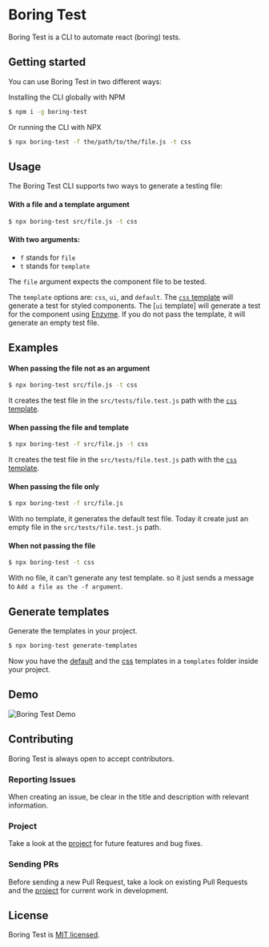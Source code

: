 # Boring Test

Boring Test is a CLI to automate react (boring) tests.

## Getting started

You can use Boring Test in two different ways:

Installing the CLI globally with NPM

```bash
$ npm i -g boring-test
```

Or running the CLI with NPX

```bash
$ npx boring-test -f the/path/to/the/file.js -t css
```

## Usage

The Boring Test CLI supports two ways to generate a testing file:

#### With a file and a template argument

```bash
$ npx boring-test src/file.js -t css
```

#### With two arguments:

- `f` stands for `file`
- `t` stands for `template`

The `file` argument expects the component file to be tested.

The `template` options are: `css`, `ui`, and `default`. The [`css` template](https://github.com/leandrotk/boring-test/blob/master/templates/css.js) will generate a test for styled components. The [`ui` template] will generate a test for the component using [Enzyme](https://www.npmjs.com/package/enzyme). If you do not pass the template, it will generate an empty test file.

## Examples

#### When passing the file not as an argument

```bash
$ npx boring-test src/file.js -t css
```

It creates the test file in the `src/tests/file.test.js` path with the [`css` template](https://github.com/leandrotk/boring-test/blob/master/templates/css.js).

#### When passing the file and template

```bash
$ npx boring-test -f src/file.js -t css
```

It creates the test file in the `src/tests/file.test.js` path with the [`css` template](https://github.com/leandrotk/boring-test/blob/master/templates/css.js).

#### When passing the file only

```bash
$ npx boring-test -f src/file.js
```

With no template, it generates the default test file. Today it create just an empty file in the `src/tests/file.test.js` path.

#### When not passing the file

```bash
$ npx boring-test -t css
```

With no file, it can't generate any test template. so it just sends a message to `Add a file as the -f argument`.

## Generate templates

Generate the templates in your project.

```bash
$ npx boring-test generate-templates
```

Now you have the [default](https://github.com/leandrotk/boring-test/blob/master/templates/default.js) and the [css](https://github.com/leandrotk/boring-test/blob/master/templates/css.js) templates in a `templates` folder inside your project.

## Demo

![Boring Test Demo](https://github.com/leandrotk/boring-test/blob/master/assets/boring-test-demo.gif)

## Contributing

Boring Test is always open to accept contributors.

### Reporting Issues

When creating an issue, be clear in the title and description with relevant information.

### Project

Take a look at the [project](https://github.com/leandrotk/boring-test/projects/1) for future features and bug fixes.

### Sending PRs

Before sending a new Pull Request, take a look on existing Pull Requests and the [project](https://github.com/leandrotk/boring-test/projects/1) for current work in development.

## License

Boring Test is [MIT licensed](https://github.com/leandrotk/boring-test/blob/master/LICENSE).
